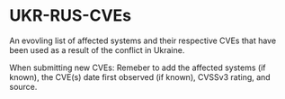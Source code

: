# UKR-RUS-CVEs
An evovling list of affected systems and their respective CVEs that have been used as a result of the conflict in Ukraine.  

When submitting new CVEs:
  Remeber to add the affected systems (if known), the CVE(s) date first observed (if known), CVSSv3 rating, and source. 
